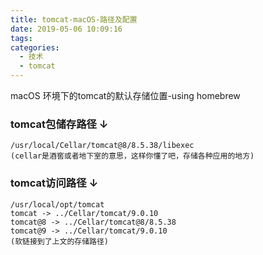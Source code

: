 ```yaml
---
title: tomcat-macOS-路径及配置
date: 2019-05-06 10:09:16
tags:
categories: 
  - 技术
  - tomcat
---
```

macOS 环境下的tomcat的默认存储位置-using homebrew
<!--more-->

### tomcat包储存路径 ↓

    /usr/local/Cellar/tomcat@8/8.5.38/libexec
    (cellar是酒窖或者地下室的意思，这样你懂了吧，存储各种应用的地方)


### tomcat访问路径 ↓

    /usr/local/opt/tomcat  
    tomcat -> ../Cellar/tomcat/9.0.10  
    tomcat@8 -> ../Cellar/tomcat@8/8.5.38  
    tomcat@9 -> ../Cellar/tomcat/9.0.10
    (软链接到了上文的存储路径)